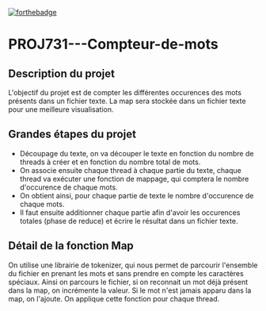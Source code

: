 [![forthebadge](https://forthebadge.com/images/badges/made-with-java.svg)](https://forthebadge.com)

# PROJ731---Compteur-de-mots  

## Description du projet  
L'objectif du projet est de compter les différentes occurences des mots présents dans un fichier texte. La map sera stockée dans un fichier texte pour une meilleure visualisation.


## Grandes étapes du projet  
* Découpage du texte, on va découper le texte en fonction du nombre de threads à créer et en fonction du nombre total de mots. 
* On associe ensuite chaque thread à chaque partie du texte, chaque thread va exécuter une fonction de mappage, qui comptera le nombre d'occurence de chaque mots.
* On obtient ainsi, pour chaque partie de texte le nombre d'occurence de chaque mots.
* Il faut ensuite additionner chaque partie afin d'avoir les occurences totales (phase de reduce) et écrire le résultat dans un fichier texte.

## Détail de la fonction Map  
On utilise une librairie de tokenizer, qui nous permet de parcourir l'ensemble du fichier en prenant les mots et sans prendre en compte les caractères spéciaux. Ainsi on parcours le fichier, si on reconnait un mot déjà présent dans la map, on incrémente la valeur. Si le mot n'est jamais apparu dans la map, on l'ajoute. On applique cette fonction pour chaque thread.

